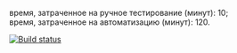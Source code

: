 
время, затраченное на ручное тестирование (минут): 10;  
время, затраченное на автоматизацию (минут): 120.

[![Build status](https://ci.appveyor.com/api/projects/status/ua15du427unvtyd7/branch/main?svg=true)](https://ci.appveyor.com/project/abashkaev/hw-aqa-5-1/branch/main)